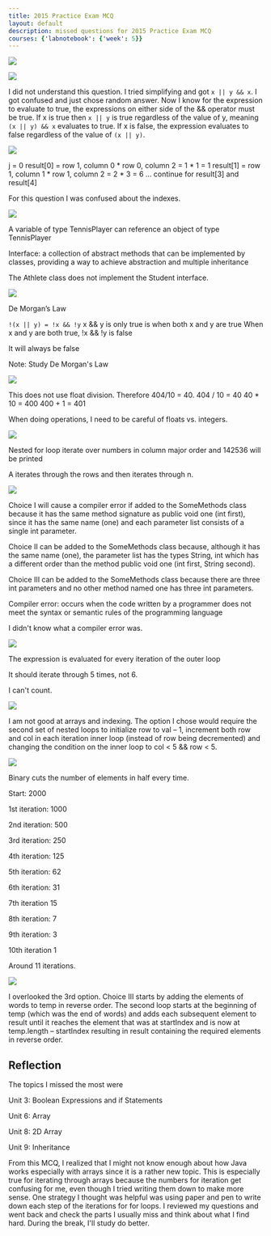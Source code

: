 ```yaml
---
title: 2015 Practice Exam MCQ
layout: default
description: missed questions for 2015 Practice Exam MCQ
courses: {'labnotebook': {'week': 5}}
---
```


![](https://cdn.discordapp.com/attachments/923041823562276894/1187850641251520662/Screenshot_2023-12-22_at_12.14.03_PM.png?ex=6598631e&is=6585ee1e&hm=b495bc2dea4309c3f2b3cba31ddec235bad642cdaeac4efe8650eed1e5abc9c7&)


![](https://cdn.discordapp.com/attachments/923041823562276894/1187845285800579085/Screenshot_2023-12-22_at_11.53.00_AM.png?ex=65985e21&is=6585e921&hm=63e162eb4e4818c082ee9ac50c01d43013372637f1e91b7d57de93b4500a9203&)

I did not understand this question. I tried simplifying and got ``x || y && x``. I got confused and just chose random answer.  Now I know for the expression to evaluate to true, the expressions on either side of the && operator must be true. If x is true then ``x || y`` is true regardless of the value of y, meaning ``(x || y) && x`` evaluates to true. If x is false, the expression evaluates to false regardless of the value of ``(x || y)``.

![](https://cdn.discordapp.com/attachments/923041823562276894/1187845393476751431/Screenshot_2023-12-22_at_11.53.25_AM.png?ex=65985e3a&is=6585e93a&hm=cd5d46d93e18799c5c0454604c9665b96025d148eb44dae66514c844b6849daa&)

j = 0
result[0] = row 1, column 0 * row 0, column 2 = 1 * 1 = 1
result[1] = row 1, column 1 * row 1, column 2 = 2 * 3 = 6
...
continue for result[3] and result[4]

For this question I was confused about the indexes.

![](https://cdn.discordapp.com/attachments/923041823562276894/1187845492151959592/Screenshot_2023-12-22_at_11.53.46_AM.png?ex=65985e52&is=6585e952&hm=7a16f410b36df27be31ae8b409f0976c547a13966efec5af6e757bded9e92926&)

A variable of type TennisPlayer can reference an object of type TennisPlayer

Interface: a collection of abstract methods that can be implemented by classes, providing a way to achieve abstraction and multiple inheritance

The Athlete class does not implement the Student interface.


![](https://cdn.discordapp.com/attachments/923041823562276894/1187845574708437084/Screenshot_2023-12-22_at_11.54.06_AM.png?ex=65985e66&is=6585e966&hm=a77a36e1d462ea7bb385ba7ace0d67002115802ba0191e5cbd4a948d068089d7&)

De Morgan’s Law

``!(x || y) = !x && !y``
x && y is only true is when both x and y are true
When x and y are both true, !x && !y is false

It will always be false

Note: Study De Morgan's Law

![](https://cdn.discordapp.com/attachments/923041823562276894/1187845668476297276/Screenshot_2023-12-22_at_11.54.30_AM.png?ex=65985e7c&is=6585e97c&hm=e81246d035dfefcfbc659003a9fe015f01a335d3d3a2dce3522909ed654b3b02&)

This does not use float division. Therefore 404/10 = 40.
404 / 10 = 40
40 * 10 = 400
400 + 1 = 401

When doing operations, I need to be careful of floats vs. integers.

![](https://cdn.discordapp.com/attachments/923041823562276894/1187845788865413223/Screenshot_2023-12-22_at_11.54.59_AM.png?ex=65985e99&is=6585e999&hm=3c1c124d7607c5fd0fb138fab4047478fd8671db2609bbe5199ea4d9807b3c43&)

Nested for loop iterate over numbers in column major order and 142536 will be printed

A iterates through the rows and then iterates through n.

![](https://cdn.discordapp.com/attachments/923041823562276894/1187845879156199484/Screenshot_2023-12-22_at_11.55.19_AM.png?ex=65985eae&is=6585e9ae&hm=9950b0bf97872c22130fe6acfc7c6fd77665be90d0274fde120510229a3411d5&)

Choice I will cause a compiler error if added to the SomeMethods class because it has the same method signature as public void one (int first), since it has the same name (one) and each parameter list consists of a single int parameter. 

Choice II can be added to the SomeMethods class because, although it has the same name (one), the parameter list has the types String, int which has a different order than the method public void one (int first, String second). 

Choice III can be added to the SomeMethods class because there are three int parameters and no other method named one has three int parameters.

Compiler error: occurs when the code written by a programmer does not meet the syntax or semantic rules of the programming language

I didn't know what a compiler error was.

![](https://cdn.discordapp.com/attachments/923041823562276894/1187845967920238763/Screenshot_2023-12-22_at_11.55.39_AM.png?ex=65985ec3&is=6585e9c3&hm=039c78a591cf91172d632a02183145807bfca1a443fd05129aa12af0ea1a0ab4&)

The expression is evaluated for every iteration of the outer loop

It should iterate through 5 times, not 6.

I can't count.

![](https://cdn.discordapp.com/attachments/923041823562276894/1187846061805547520/Screenshot_2023-12-22_at_11.56.02_AM.png?ex=65985eda&is=6585e9da&hm=3a896648d1ce1e6ce7978d6bd8f0442d2a9b8f70c49f0e1559faabcf005454d6&)

I am not good at arrays and indexing. The option I chose would require the second set of nested loops to initialize row to val – 1, increment both row and col in each iteration inner loop (instead of row being decremented) and changing the condition on the inner loop to col < 5 && row < 5.

![](https://cdn.discordapp.com/attachments/923041823562276894/1187846252830932992/Screenshot_2023-12-22_at_11.56.46_AM.png?ex=65985f07&is=6585ea07&hm=275260a034bc7fc381fdfc7ac0f3e10a5e23683d77b758329594d96c4bf2ec08&)

Binary cuts the number of elements in half every time.

Start: 2000

1st iteration: 1000

2nd iteration: 500

3rd iteration: 250

4th iteration: 125

5th iteration: 62

6th iteration: 31

7th iteration 15

8th iteration: 7

9th iteration: 3

10th iteration 1

Around 11 iterations.

![](https://cdn.discordapp.com/attachments/923041823562276894/1187846366651756585/Screenshot_2023-12-22_at_11.57.16_AM.png?ex=65985f22&is=6585ea22&hm=12f1187d3310b055c617c81ab58950a3b8847949c5d76d2b269010c459520f87&)

I overlooked the 3rd option. Choice III starts by adding the elements of words to temp in reverse order. The second loop starts at the beginning of temp (which was the end of words) and adds each subsequent element to result until it reaches the element that was at startIndex and is now at temp.length – startIndex resulting in result containing the required elements in reverse order.

## Reflection

The topics I missed the most were 

Unit 3: Boolean Expressions and if Statements

Unit 6: Array

Unit 8: 2D Array

Unit 9: Inheritance


From this MCQ, I realized that I might not know enough about how Java works especially with arrays since it is a rather new topic. This is especially true for iterating through arrays because the numbers for iteration get confusing for me, even though I tried writing them down to make more sense. One strategy I thought was helpful was using paper and pen to write down each step of the iterations for for loops. I reviewed my questions and went back and check the parts I usually miss and think about what I find hard. During the break, I'll study do better.
